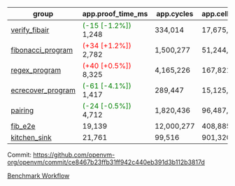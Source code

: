 | group | app.proof_time_ms | app.cycles | app.cells_used | leaf.proof_time_ms | leaf.cycles | leaf.cells_used |
| -- | -- | -- | -- | -- | -- | -- |
| [verify_fibair](https://github.com/openvm-org/openvm/blob/benchmark-results/benchmarks-pr/1537/verify_fibair-ce8467b23ffb31ff942c440eb391d3b112b3817d.md) |<span style='color: green'>(-15 [-1.2%])</span> 1,248 |  334,014 |  17,675,762 |- | - | - |
| [fibonacci_program](https://github.com/openvm-org/openvm/blob/benchmark-results/benchmarks-pr/1537/fibonacci-ce8467b23ffb31ff942c440eb391d3b112b3817d.md) |<span style='color: red'>(+34 [+1.2%])</span> 2,782 |  1,500,277 |  51,244,863 |<span style='color: green'>(-10 [-0.3%])</span> 3,888 |  1,263,365 |  70,284,416 |
| [regex_program](https://github.com/openvm-org/openvm/blob/benchmark-results/benchmarks-pr/1537/regex-ce8467b23ffb31ff942c440eb391d3b112b3817d.md) |<span style='color: red'>(+40 [+0.5%])</span> 8,325 |  4,165,226 |  167,821,872 |<span style='color: green'>(-30 [-0.2%])</span> 15,055 |  3,981,991 |  304,555,622 |
| [ecrecover_program](https://github.com/openvm-org/openvm/blob/benchmark-results/benchmarks-pr/1537/ecrecover-ce8467b23ffb31ff942c440eb391d3b112b3817d.md) |<span style='color: green'>(-61 [-4.1%])</span> 1,417 |  289,447 |  15,125,546 |<span style='color: red'>(+85 [+0.6%])</span> 13,193 |  2,988,586 |  244,253,038 |
| [pairing](https://github.com/openvm-org/openvm/blob/benchmark-results/benchmarks-pr/1537/pairing-ce8467b23ffb31ff942c440eb391d3b112b3817d.md) |<span style='color: green'>(-24 [-0.5%])</span> 4,712 |  1,820,436 |  96,487,767 | 14,107 |  3,267,405 |  273,856,704 |
| [fib_e2e](https://github.com/openvm-org/openvm/blob/benchmark-results/benchmarks-pr/1537/fib_e2e-ce8467b23ffb31ff942c440eb391d3b112b3817d.md) | 19,139 |  12,000,277 |  408,885,065 | 23,403 |  7,703,580 |  432,125,820 |
| [kitchen_sink](https://github.com/openvm-org/openvm/blob/benchmark-results/benchmarks-pr/1537/kitchen_sink-ce8467b23ffb31ff942c440eb391d3b112b3817d.md) | 21,761 |  99,516 |  901,320,257 | 42,943 |  10,502,357 |  927,565,084 |


Commit: https://github.com/openvm-org/openvm/commit/ce8467b23ffb31ff942c440eb391d3b112b3817d

[Benchmark Workflow](https://github.com/openvm-org/openvm/actions/runs/14136182705)
